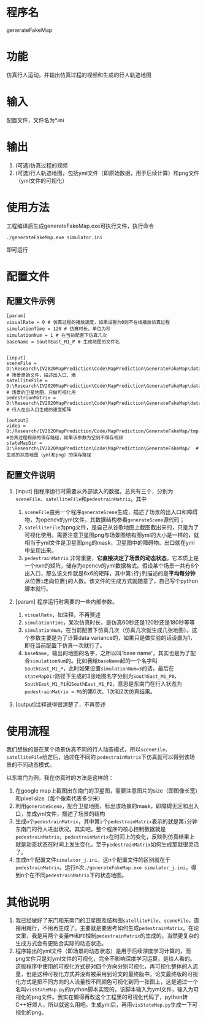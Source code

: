 # 程序名
generateFakeMap

# 功能
仿真行人运动，并输出仿真过程的视频和生成的行人轨迹地图

# 输入
配置文件，文件名为*.ini

# 输出
1. (可选)仿真过程的视频
1. (可选)行人轨迹地图，包括yml文件（即原始数据，用于后续计算）和png文件（yml文件的可视化）

# 使用方法
工程编译后生成generateFakeMap.exe可执行文件，执行命令
```
./generateFakeMap.exe simulator.ini
```
即可运行

# 配置文件
## 配置文件示例
```
[param]
visualRate = 0 # 仿真过程的播放速度，如果设置为0则不在线播放仿真过程
simulationTime = 120 # 仿真时长，单位为秒
simulationNum = 1 # 在当前配置下仿真几次
baseName = SouthEast_M1_P # 生成地图的文件名


[input]
sceneFile = D:\Research\IV2020MapPrediction\Code\MapPrediction\GenerateFakeMap\datas\satelliteMap\SEMask.yml # 场景原始文件，描述出入口、墙
satelliteFile = D:\Research\IV2020MapPrediction\Code\MapPrediction\GenerateFakeMap\datas\satelliteMap\SESatellite.png # 场景的卫星地图，只做可视化用
pedestrianMatrix = D:\Research\IV2020MapPrediction\Code\MapPrediction\GenerateFakeMap\datas\satelliteMap\SETestMatrix.yml # 行人在出入口生成的速度矩阵

[output]
video = D:/Research/IV2020MapPrediction/Code/MapPrediction/GenerateFakeMap/tmp.avi #仿真过程视频的保存路径，如果该参数为空则不保存视频
stateMapDir = D:\Research\IV2020MapPrediction\Code\MapPrediction\GenerateFakeMap/  #生成的状态地图（yml和png）的保存路径
```

## 配置文件说明
1. [input] 指程序运行时需要从外部读入的数据，总共有三个，分别为`sceneFile`、`satelliteFile`和`pedestrainMatrix`。其中
    1. `sceneFile`由另一个程序`generateScene`生成，描述了场景的出入口和障碍物，为opencv的yml文件，其数据结构参看`generateScene`源代码；
    1. `satelliteFile`为png文件，是自己从谷歌地图上截图截出来的，只是为了可视化使用。需要注意卫星图png与场景图结构图yml的大小是一样的，就相当于yml文件是卫星图png的mask，卫星图中的障碍物、出口就在yml中呈现出来。
    1. `pedestrainMatrix` 非常重要，**它直接决定了场景的动态状态**，它本质上是一个nxn的矩阵，储存为opencv的yml数据格式。假设某个场景一共有6个出入口，那么该文件就是6x6的矩阵，其中第`i`行`j`列描述的是**平均每分钟**从位置`i`走向位置`j`的人数。该文件的生成方式就随意了，自己写个python脚本就行。

2. [param] 程序运行时需要的一些内部参数。
    1. `visualRate`，如注释，不再赘述
    1. `simulationTime`，某次仿真时长，是仿真60秒还是120秒还是180秒等等
    1. `simulationNum`，在当前配置下仿真几次（仿真几次就生成几张地图）。这个参数主要是为了计算data variance的，如果只是做实验的话设置为1，即在当前配置下仿真一次就行了。
    1. `baseName`，输出的地图的名字，之所以叫'base name'，其实也是为了配合`simulationNum`的。比如我给`baseName`起的一个名字叫`SouthEast_M1_P`，此时如果设置`simulationNum=3`的话，最后在`stateMapDir`路径下生成的3张地图名字分别为`SouthEast_M1_P0`、`SouthEast_M1_P1`和`SouthEast_M1_P2`，意思是东南门在行人状态为`pedestrainMatrix = M1`的第0次、1次和2次仿真结果。

3. [output]注释说得很清楚了，不再赘述


# 使用流程
我们想做的是在某个场景仿真不同的行人动态模式，所以`sceneFile`、`satelliteFile`给定后，通过在不同的 `pedestrainMatrix`下仿真就可以得到该场景的不同动态模式。

以东南门为例，我在仿真时的方法是这样的：
1. 在google map上截图出东南门的卫星图，需要注意图片的size（即图像长宽）和pixel size（每个像素代表多少米）
1. 利用`generateScene`，配合卫星地图，标出该场景的mask，即障碍无区和出入口，生成yml文件，描述了场景的结构
1. 生成`n`个`pedestrainMatrix`，其中第`i`个`pedestrainMatrix`表示的就是第`i`分钟东南门的行人进出状况。其实吧，整个程序的核心控制数据就是`pedestrainMatrix`，`pedestrainMatrix`在时间上的变化，反映到仿真结果上就是动态状态在时间上发生变化。至于`pedestrainMatrix`如何生成那就很灵活了。
1. 生成n个配置文件`simulator_j.ini`，这n个配置文件的区别就在于`pedestrainMatrix`。运行n次`./generateFakeMap.exe simulator_j.ini`，得到n个在不同`pedestrainMatrix`下的状态地图。

# 其他说明
1. 我已经做好了东门和东南门的卫星图及结构图`satelliteFile`、`sceneFile`，直接用就行，不用再生成了。主要就是要思考如何生成`pedestrainMatrix`。在论文里，我是用两个变量`PN`和`FD`控制`pedestrainMatrix`的生成的，当然更复杂的生成方式会有更贴合实际的动态状态。
2. 程序输出的yml文件（即场景的动态状态）是用于后续深度学习计算的，而png文件只是对yml文件的可视化，完全不影响深度学习运算，是给人看的。这版程序中使用的可视化方式是对四个方向分别可视化，再可视化整体的人流量，但是这种可视化方式并没有被采用到论文的最终版中。论文最终版的可视化方式是把不同方向的人流量按不同颜色可视化到同一张图上，这是通过一个名叫`visStateMap.py`的python脚本实现的，该脚本输入为yml文件，输入为可视化的png文件。我实在懒得再改这个工程里的可视化代码了，python转C++好烦人，所以就这么用吧。生成yml后，再用`visStateMap.py`生成一下可视化的png。